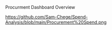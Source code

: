 Procurment Dashboard Overview

https://github.com/Sam-Chege/Spend-Analysis/blob/main/Procurement%20Spend.png
